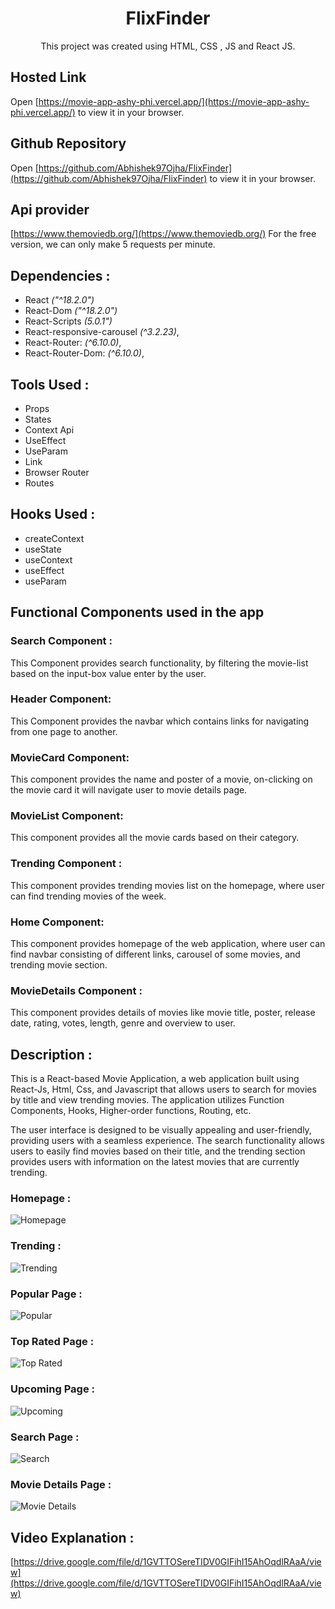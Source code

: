 <h1 align="center">FlixFinder</h1>

<p align="center">This project was created using HTML, CSS , JS and React JS.</p>


## Hosted Link

Open [https://movie-app-ashy-phi.vercel.app/](https://movie-app-ashy-phi.vercel.app/) to view it in your browser.

## Github Repository

Open [https://github.com/Abhishek97Ojha/FlixFinder](https://github.com/Abhishek97Ojha/FlixFinder) to view it in your browser.

## Api provider 
[https://www.themoviedb.org/](https://www.themoviedb.org/)
For the free version, we can only make 5 requests per minute.

## Dependencies :
- React *("^18.2.0")*
- React-Dom *("^18.2.0")*
- React-Scripts *(5.0.1")*
- React-responsive-carousel *(^3.2.23)*,
- React-Router: *(^6.10.0)*,
- React-Router-Dom: *(^6.10.0)*,

## Tools Used :

- Props
- States
- Context Api
- UseEffect
- UseParam
- Link
- Browser Router
- Routes

## Hooks Used :

- createContext
- useState
- useContext
- useEffect
- useParam

## Functional Components used in the app 

### Search Component : 
This Component provides search functionality, by filtering the movie-list based on the input-box value enter by the user.

### Header Component:
This Component provides the navbar which contains links for navigating from one page to another.

### MovieCard Component:
This component provides the name and poster of a movie, on-clicking on the movie card it will navigate user to movie details page. 

### MovieList Component:
This component provides all the movie cards based on their category.
 
### Trending Component : 
This component provides trending movies list on the homepage, where user can find trending movies of the week.

### Home Component:
This component provides homepage of the web application, where user can find navbar consisting of different links, carousel of some movies, and trending movie section.

### MovieDetails Component : 
This component provides details of movies like movie title, poster, release date, rating, votes, length, genre and overview to user.

## Description :

This is a React-based Movie Application, a web application built using React-Js, Html, Css, and Javascript that allows users to search for movies by title and view trending movies. The application utilizes Function Components, Hooks, Higher-order functions, Routing, etc.

The user interface is designed to be visually appealing and user-friendly, providing users with a seamless experience. The search functionality allows users to easily find movies based on their title, and the trending section provides users with information on the latest movies that are currently trending.

### Homepage :
![Homepage](https://user-images.githubusercontent.com/73434349/230671534-5409d708-2c36-47e9-9f44-32a40773de86.png)


### Trending :
![Trending](https://user-images.githubusercontent.com/73434349/230671622-49b434d2-a0ea-4af4-bc4d-355e87e84e01.png)


### Popular Page :
![Popular](https://user-images.githubusercontent.com/73434349/230672580-2335a522-1c59-4d73-8661-47221ae8f0eb.png)


### Top Rated Page :
![Top Rated](https://user-images.githubusercontent.com/73434349/230672611-f28af9a5-eba6-4c84-899d-420c14a6d53b.png)


### Upcoming Page : 
![Upcoming](https://user-images.githubusercontent.com/73434349/230672675-3b936859-c11a-4a27-953e-520af2789ce3.png)


### Search Page :
![Search](https://user-images.githubusercontent.com/73434349/230671744-b168ea73-6006-45c2-8f61-cd60a52c0039.png)


### Movie Details Page :
![Movie Details](https://user-images.githubusercontent.com/73434349/230671813-2eb8b29e-448d-4849-9887-35b046391ea2.png)


## Video Explanation :
[https://drive.google.com/file/d/1GVTTOSereTIDV0GIFihI15AhOqdlRAaA/view](https://drive.google.com/file/d/1GVTTOSereTIDV0GIFihI15AhOqdlRAaA/view)

